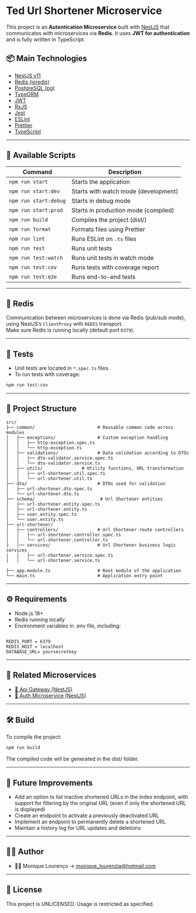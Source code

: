 # Ted Url Shortener Microservice

This project is an **Autentication Microservice** built with [NestJS](https://nestjs.com/) that communicates with microservices via **Redis**. It uses **JWT for authentication** and is fully written in TypeScript.

## 📦 Main Technologies

- [NestJS v11](https://docs.nestjs.com/)
- [Redis (ioredis)](https://redis.io/)
- [PostgreSQL (pg)](https://www.postgresql.org/)
- [TypeORM](https://typeorm.io/)
- [JWT](https://jwt.io/)
- [RxJS](https://rxjs.dev/)
- [Jest](https://jestjs.io/)
- [ESLint](https://eslint.org/)
- [Prettier](https://prettier.io/)
- [TypeScript](https://www.typescriptlang.org/)

---

## 🚀 Available Scripts

| Command               | Description                                    |
|----------------------|-------------------------------------------------|
| `npm run start`      | Starts the application                          |
| `npm run start:dev`  | Starts with watch mode (development)            |
| `npm run start:debug`| Starts in debug mode                            |
| `npm run start:prod` | Starts in production mode (compiled)            |
| `npm run build`      | Compiles the project (dist/)                    |
| `npm run format`     | Formats files using Prettier                    |
| `npm run lint`       | Runs ESLint on `.ts` files                      |
| `npm run test`       | Runs unit tests                                 |
| `npm run test:watch` | Runs unit tests in watch mode                   |
| `npm run test:cov`   | Runs tests with coverage report                 |
| `npm run test:e2e`   | Runs end-to-end tests                           |

---

## 🔄 Redis
Communication between microservices is done via Redis (pub/sub mode), using NestJS’s `ClientProxy` with `REDIS` transport.  
Make sure Redis is running locally (default port `6379`).

---

## 🧪 Tests

- Unit tests are located in `*.spec.ts` files.  
- To run tests with coverage:

```bash
npm run test:cov
```

---

## 📁 Project Structure

```
src/
├── common/                        # Reusable common code across modules
│   ├── exceptions/                # Custom exception handling
│   │   ├── http-exception.spec.ts
│   │   └── http-exception.ts    
│   ├── validations/               # Data validation according to DTOs
│   │   ├── dto-validator.service.spec.ts
│   │   └── dto-validator.service.ts   
│   ├── utils/               # Utility functions, URL transformation
│   │   ├── url-shortener.util.spec.ts
│   │   └── url-shortener.util.ts   
├── dto/                           # DTOs used for validation
│   ├── url-shortener.dto.spec.ts
│   └── url-shortener.dto.ts
├── schema/                         # Url Shortener entities  
│   ├── url-shortener.entity.spec.ts
│   ├── url-shortener.entity.ts      
│   ├── user.entity.spec.ts
│   └── user.entity.ts
├── url-shortener/                   
│   ├── controllers/               # Url Shortener route controllers
│   │   ├── url-shortener.controller.spec.ts
│   │   └── url-shortener.controller.ts
├   |── services/                  # Url Shortener business logic services
│   │   ├── url-shortener.service.spec.ts
│   │   └── url-shortener.service.ts             

├── app.module.ts                  # Root module of the application
└── main.ts                        # Application entry point

```

---

## ⚙️ Requirements

* Node.js 18+
* Redis running locally
* Environment variables in .env file, including:

```

REDIS_PORT = 6379
REDIS_HOST = localhost
DATABASE_URL= yoursecretkey

```
---

## 🔗 Related Microservices

- [🔗 Api Gateway (NestJS)](https://github.com/MoniqueMiko/ted-api-gateway-app)
- [🔐 Auth Microservice (NestJS)](https://github.com/MoniqueMiko/ted-auth-microservice)

---

## 🛠️ Build

To compile the project:

```bash
npm run build
```

The compiled code will be generated in the dist/ folder.

---

## 🧭  Future Improvements

- Add an option to list inactive shortened URLs in the index endpoint, with support for filtering by the original URL (even if only the shortened URL is displayed)
- Create an endpoint to activate a previously deactivated URL
- Implement an endpoint to permanently delete a shortened URL
- Maintain a history log for URL updates and deletions

---

## 🧑‍💻 Author
- 👩‍💻 Monique Lourenço -> monique_lourenzia@hotmail.com
---

## 📄 License

This project is UNLICENSED. Usage is restricted as specified.